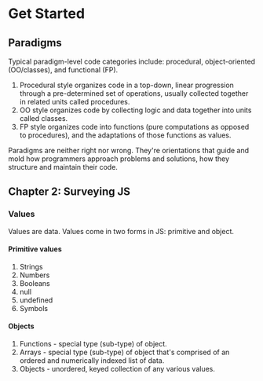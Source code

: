 # Get Started

## Paradigms
Typical paradigm-level code categories include: procedural, object-oriented (OO/classes), and functional (FP).
1. Procedural style organizes code in a top-down, linear progression through a pre-determined set of operations, usually collected together in related units called procedures.
2. OO style organizes code by collecting logic and data together into units called classes.
3. FP style organizes code into functions (pure computations as opposed to procedures), and the adaptations of those functions as values.

Paradigms are neither right nor wrong. They're orientations that guide and mold how programmers approach problems and solutions, how they structure and maintain their code.

## Chapter 2: Surveying JS
### Values
Values are data. Values come in two forms in JS: primitive and object.

#### Primitive values
1. Strings
2. Numbers
3. Booleans
4. null
5. undefined
6. Symbols

#### Objects
1. Functions - special type (sub-type) of object.
2. Arrays - special type (sub-type) of object that's comprised of an ordered and numerically indexed list of data.
3. Objects - unordered, keyed collection of any various values.
